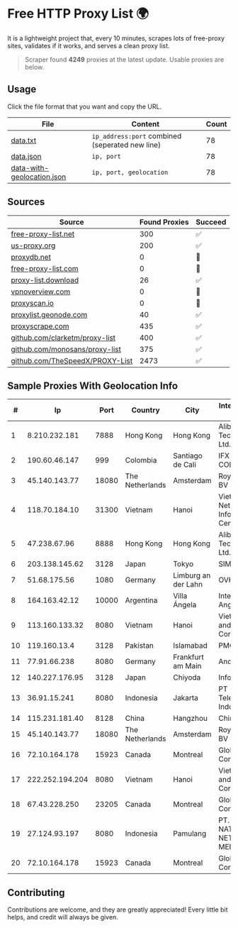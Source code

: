 
# Free HTTP Proxy List 🌍

It is a lightweight project that, every 10 minutes, scrapes lots of free-proxy sites, validates if it works, and serves a clean proxy list.


> Scraper found **4249** proxies at the latest update. Usable proxies are below.

## Usage

Click the file format that you want and copy the URL.


|File|Content|Count|
|----|-------|-----|
|[data.txt](https://raw.githubusercontent.com/themiralay/Proxy-List-World/master/data.txt)|`ip_address:port` combined (seperated new line)|78|
|[data.json](https://raw.githubusercontent.com/themiralay/Proxy-List-World/master/data.json)|`ip, port`|78|
|[data-with-geolocation.json](https://raw.githubusercontent.com/themiralay/Proxy-List-World/master/data-with-geolocation.json)|`ip, port, geolocation`|78|

## Sources

|Source|Found Proxies|Succeed|
|------|-------------|-------|
|[free-proxy-list.net](https://free-proxy-list.net)|300|✅|
|[us-proxy.org](https://www.us-proxy.org)|200|✅|
|[proxydb.net](http://proxydb.net)|0|🚫|
|[free-proxy-list.com](https://free-proxy-list.com/?page=&port=&type%5B%5D=http&type%5B%5D=https&up_time=0&search=Search)|0|🚫|
|[proxy-list.download](https://www.proxy-list.download/HTTP)|26|✅|
|[vpnoverview.com](https://vpnoverview.com/privacy/anonymous-browsing/free-proxy-servers)|0|🚫|
|[proxyscan.io](https://www.proxyscan.io)|0|🚫|
|[proxylist.geonode.com](https://proxylist.geonode.com/api/proxy-list?limit=300&page=1&sort_by=lastChecked&sort_type=desc&protocols=http,https)|40|✅|
|[proxyscrape.com](https://api.proxyscrape.com/v2/?request=displayproxies&protocol=http&timeout=10000&country=all&ssl=all&anonymity=all)|435|✅|
|[github.com/clarketm/proxy-list](https://raw.githubusercontent.com/clarketm/proxy-list/master/proxy-list-raw.txt)|400|✅|
|[github.com/monosans/proxy-list](https://raw.githubusercontent.com/monosans/proxy-list/main/proxies/http.txt)|375|✅|
|[github.com/TheSpeedX/PROXY-List](https://raw.githubusercontent.com/TheSpeedX/PROXY-List/master/http.txt)|2473|✅|


## Sample Proxies With Geolocation Info

|#|Ip|Port|Country|City|Internet Service Provider|
|-|--|----|-------|----|-------------------------|
|1|8.210.232.181|7888|Hong Kong|Hong Kong|Alibaba (US) Technology Co., Ltd.|
|2|190.60.46.147|999|Colombia|Santiago de Cali|IFX NETWORKS COLOMBIA|
|3|45.140.143.77|18080|The Netherlands|Amsterdam|RoyaleHosting BV|
|4|118.70.184.10|31300|Vietnam|Hanoi|Vietnam Internet Network Information Center|
|5|47.238.67.96|8888|Hong Kong|Hong Kong|Alibaba (US) Technology Co., Ltd.|
|6|203.138.145.62|3128|Japan|Tokyo|SIMPLEIA|
|7|51.68.175.56|1080|Germany|Limburg an der Lahn|OVH SAS|
|8|164.163.42.12|10000|Argentina|Villa Ángela|Interret Villa Angela SRL|
|9|113.160.133.32|8080|Vietnam|Hanoi|VietNam Post and Telecom Corporation|
|10|119.160.13.4|3128|Pakistan|Islamabad|PMCL Transit|
|11|77.91.66.238|8080|Germany|Frankfurt am Main|Andrii Hrosh|
|12|140.227.176.95|3128|Japan|Chiyoda|InfoSphere|
|13|36.91.15.241|8080|Indonesia|Jakarta|PT Telekomunikasi Indonesia|
|14|115.231.181.40|8128|China|Hangzhou|China Telecom|
|15|45.140.143.77|18080|The Netherlands|Amsterdam|RoyaleHosting BV|
|16|72.10.164.178|15923|Canada|Montreal|GloboTech Communications|
|17|222.252.194.204|8080|Vietnam|Hanoi|VietNam Post and Telecom Corporation|
|18|67.43.228.250|23205|Canada|Montreal|GloboTech Communications|
|19|27.124.93.197|8080|Indonesia|Pamulang|PT. JAWA POS NATIONAL NETWORK MEDIALINK|
|20|72.10.164.178|15923|Canada|Montreal|GloboTech Communications|



## Contributing

Contributions are welcome, and they are greatly appreciated! Every
little bit helps, and credit will always be given.

